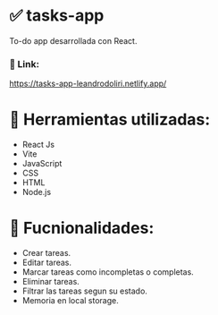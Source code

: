 # ✅ tasks-app
To-do app desarrollada con React.
### 🔗 Link:
https://tasks-app-leandrodoliri.netlify.app/

# 🔨 Herramientas utilizadas:
- React Js
- Vite
- JavaScript
- CSS
- HTML
- Node.js

# 🚀 Fucnionalidades:
- Crear tareas.
- Editar tareas.
- Marcar tareas como incompletas o completas.
- Eliminar tareas.
- Filtrar las tareas segun su estado.
- Memoria en local storage.
